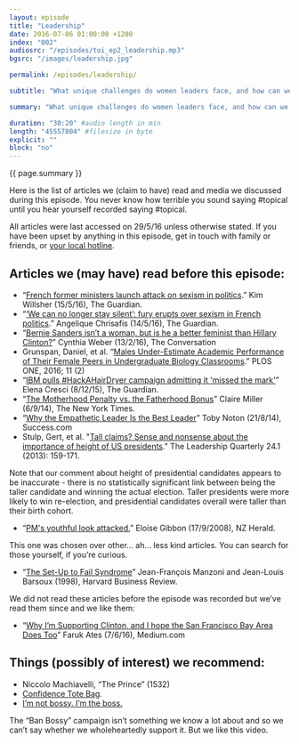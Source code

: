 ```yaml
---
layout: episode
title: "Leadership"
date: 2016-07-06 01:00:00 +1200
index: "002"
audiosrc: "/episodes/toi_ep2_leadership.mp3"
bgsrc: "/images/leadership.jpg"

permalink: /episodes/leadership/

subtitle: "What unique challenges do women leaders face, and how can we overcome these? Is it better to simply emulate masculine traits, or subvert society's expectations?"

summary: "What unique challenges do women leaders face, and how can we overcome these? Is it better to simply emulate masculine traits, or subvert society's expectations? We discuss our own journeys towards learning how to be better leaders. **Content warning** for this episode - there is some mention of sexual assault."

duration: "30:20" #audio length in min
length: "45557804" #filesize in byte
explicit: ""
block: "no" 
---
```


<section class="summary" markdown="1">

{{ page.summary }}

</section>



<section id="shownotes" class="hidden" markdown="1">
Here is the list of articles we (claim to have) read and media we discussed during this episode. You never know how terrible you sound saying #topical until you hear yourself recorded saying #topical.

All articles were last accessed on 29/5/16 unless otherwise stated. If you have been upset by anything in this episode, get in touch with family or friends, or [your local hotline](http://togetherweare-strong.tumblr.com/helpline).

## Articles we (may have) read before this episode:

- “[French former ministers launch attack on sexism in politics](http://www.theguardian.com/world/2016/may/15/french-former-ministers-launch-attack-on-sexism-in-politics).” Kim Willsher (15/5/16), The Guardian.
- “[‘We can no longer stay silent’: fury erupts over sexism in French politics](http://www.theguardian.com/world/2016/may/13/we-can-no-longer-stay-silent-fury-erupts-over-sexism-in-french-politics).” Angelique Chrisafis (14/5/16), The Guardian.
- “[Bernie Sanders isn’t a woman, but is he a better feminist than Hillary Clinton?](https://theconversation.com/bernie-sanders-isnt-a-woman-but-is-he-a-better-feminist-than-hillary-clinton-54624)” Cynthia Weber (13/2/16), The Conversation
- Grunspan, Daniel, et al. “[Males Under-Estimate Academic Performance of Their Female Peers in Undergraduate Biology Classrooms](http://journals.plos.org/plosone/article?id=10.1371/journal.pone.0148405).” PLOS ONE, 2016; 11 (2)
- “[IBM pulls #HackAHairDryer campaign admitting it 'missed the mark'](https://www.theguardian.com/technology/2015/dec/07/ibm-sparks-anger-with-hackahairdryer-campaign-aimed-at-women)” Elena Cresci (8/12/15), The Guardian.
- “[The Motherhood Penalty vs. the Fatherhood Bonus](http://www.nytimes.com/2014/09/07/upshot/a-child-helps-your-career-if-youre-a-man.html?_r=0)” Claire Miller (6/9/14), The New York Times.
- “[Why the Empathetic Leader Is the Best Leader](http://www.success.com/article/why-the-empathetic-leader-is-the-best-leader)” Toby Noton (21/8/14), Success.com
- Stulp, Gert, et al. "[Tall claims? Sense and nonsense about the importance of height of US presidents](http://www.sciencedirect.com/science/article/pii/S1048984312000884)." The Leadership Quarterly 24.1 (2013): 159-171.

Note that our comment about height of presidential candidates appears to be inaccurate - there is no statistically significant link between being the taller candidate and winning the actual election. Taller presidents were more likely to win re-election, and presidential candidates overall were taller than their birth cohort.

- “[PM's youthful look attacked.](http://www.nzherald.co.nz/nz/news/article.cfm?c_id=1&objectid=10532504)” Eloise Gibbon (17/9/2008), NZ Herald.

This one was chosen over other… ah… less kind articles. You can search for those yourself, if you’re curious.

- “[The Set-Up to Fail Syndrome](https://hbr.org/1998/03/the-set-up-to-fail-syndrome)” Jean-François Manzoni and Jean-Louis Barsoux (1998), Harvard Business Review.

We did not read these articles before the episode was recorded but we’ve read them since and we like them:

- “[Why I’m Supporting Clinton, and I hope the San Francisco Bay Area Does Too](https://medium.com/@kurafire/why-im-supporting-clinton-and-hope-the-san-francisco-bay-area-does-too-a423e246442d#.ywpo4qwh0)” Faruk Ates (7/6/16), Medium.com

## Things (possibly of interest) we recommend:

- Niccolo Machiavelli, “The Prince” (1532)
- [Confidence Tote Bag](https://www.etsy.com/au/listing/254893785/confidence-tote-bag).
- [I’m not bossy. I’m the boss.](https://www.youtube.com/watch?v=6dynbzMlCcw)

The “Ban Bossy” campaign isn’t something we know a lot about and so we can’t say whether we wholeheartedly support it. But we like this video.
</section>